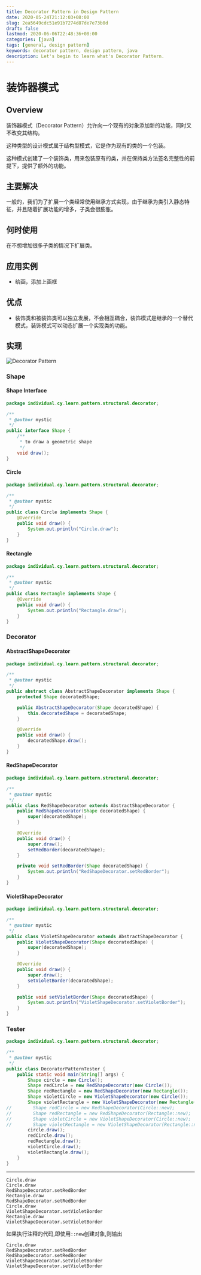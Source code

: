 ```yaml
---
title: Decorator Pattern in Design Pattern
date: 2020-05-24T21:12:03+08:00
slug: 2ea5649cdc51e91b7274d87de7e73b0d
draft: false
lastmod: 2020-06-06T22:48:36+08:00
categories: [java]
tags: [general, design pattern]
keywords: decorator pattern, design pattern, java
description: Let's begin to learn what's Decorator Pattern.
---
```

# 装饰器模式

## Overview

装饰器模式（Decorator Pattern）允许向一个现有的对象添加新的功能，同时又不改变其结构。

这种类型的设计模式属于结构型模式，它是作为现有的类的一个包装。

这种模式创建了一个装饰类，用来包装原有的类，并在保持类方法签名完整性的前提下，提供了额外的功能。

## 主要解决

一般的，我们为了扩展一个类经常使用继承方式实现，由于继承为类引入静态特征，并且随着扩展功能的增多，子类会很膨胀。

## 何时使用

在不想增加很多子类的情况下扩展类。

## 应用实例

- 给画，添加上画框

## 优点

- 装饰类和被装饰类可以独立发展，不会相互耦合，装饰模式是继承的一个替代模式，装饰模式可以动态扩展一个实现类的功能。

## 实现

![Decorator Pattern](/assets/decorator-pattern.png)

### Shape

#### Shape Interface

```java
package individual.cy.learn.pattern.structural.decorator;

/**
 * @author mystic
 */
public interface Shape {
    /**
     * to draw a geometric shape
     */
    void draw();
}
```

#### Circle

```java
package individual.cy.learn.pattern.structural.decorator;

/**
 * @author mystic
 */
public class Circle implements Shape {
    @Override
    public void draw() {
        System.out.println("Circle.draw");
    }
}
```

#### Rectangle

```java
package individual.cy.learn.pattern.structural.decorator;

/**
 * @author mystic
 */
public class Rectangle implements Shape {
    @Override
    public void draw() {
        System.out.println("Rectangle.draw");
    }
}
```

### Decorator

#### AbstractShapeDecorator

```java
package individual.cy.learn.pattern.structural.decorator;

/**
 * @author mystic
 */
public abstract class AbstractShapeDecorator implements Shape {
    protected Shape decoratedShape;

    public AbstractShapeDecorator(Shape decoratedShape) {
        this.decoratedShape = decoratedShape;
    }

    @Override
    public void draw() {
        decoratedShape.draw();
    }
}
```

#### RedShapeDecorator

```java
package individual.cy.learn.pattern.structural.decorator;

/**
 * @author mystic
 */
public class RedShapeDecorator extends AbstractShapeDecorator {
    public RedShapeDecorator(Shape decoratedShape) {
        super(decoratedShape);
    }

    @Override
    public void draw() {
        super.draw();
        setRedBorder(decoratedShape);
    }

    private void setRedBorder(Shape decoratedShape) {
        System.out.println("RedShapeDecorator.setRedBorder");
    }
}
```

#### VioletShapeDecorator

```java
package individual.cy.learn.pattern.structural.decorator;

/**
 * @author mystic
 */
public class VioletShapeDecorator extends AbstractShapeDecorator {
    public VioletShapeDecorator(Shape decoratedShape) {
        super(decoratedShape);
    }

    @Override
    public void draw() {
        super.draw();
        setVioletBorder(decoratedShape);
    }

    public void setVioletBorder(Shape decoratedShape) {
        System.out.println("VioletShapeDecorator.setVioletBorder");
    }
}
```

### Tester

```java
package individual.cy.learn.pattern.structural.decorator;

/**
 * @author mystic
 */
public class DecoratorPatternTester {
    public static void main(String[] args) {
        Shape circle = new Circle();
        Shape redCircle = new RedShapeDecorator(new Circle());
        Shape redRectangle = new RedShapeDecorator(new Rectangle());
        Shape violetCircle = new VioletShapeDecorator(new Circle());
        Shape violetRectangle = new VioletShapeDecorator(new Rectangle());
//        Shape redCircle = new RedShapeDecorator(Circle::new);
//        Shape redRectangle = new RedShapeDecorator(Rectangle::new);
//        Shape violetCircle = new VioletShapeDecorator(Circle::new);
//        Shape violetRectangle = new VioletShapeDecorator(Rectangle::new);
        circle.draw();
        redCircle.draw();
        redRectangle.draw();
        violetCircle.draw();
        violetRectangle.draw();
    }
}
```

---

```text
Circle.draw
Circle.draw
RedShapeDecorator.setRedBorder
Rectangle.draw
RedShapeDecorator.setRedBorder
Circle.draw
VioletShapeDecorator.setVioletBorder
Rectangle.draw
VioletShapeDecorator.setVioletBorder
```

如果执行注释的代码,即使用`::new`创建对象,则输出

```text
Circle.draw
RedShapeDecorator.setRedBorder
RedShapeDecorator.setRedBorder
VioletShapeDecorator.setVioletBorder
VioletShapeDecorator.setVioletBorder
```
